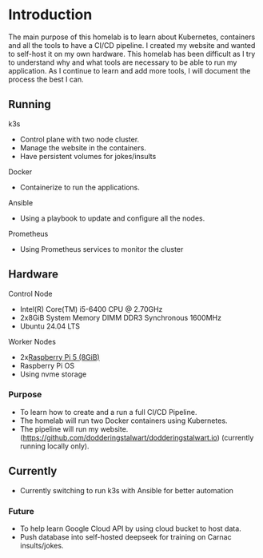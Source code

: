 # Introduction<br>
The main purpose of this homelab is to learn about Kubernetes, containers and all the tools to have a CI/CD pipeline.  I created my website and wanted to self-host it on my own hardware.  This homelab has been difficult as I try to understand why and what tools are necessary to be able to run my application.  As I continue to learn and add more tools, I will document the process the best I can.<br>

## Running
k3s<br>
* Control plane with two node cluster.<br>
* Manage the website in the containers.<br>
* Have persistent volumes for jokes/insults<br>
  
Docker<br>
* Containerize to run the applications.
  
Ansible<br>
* Using a playbook to update and configure all the nodes.

Prometheus<br>
* Using Prometheus services to monitor the cluster

## Hardware
Control Node<br>
* Intel(R) Core(TM) i5-6400 CPU @ 2.70GHz<br>
* 2x8GiB System Memory DIMM DDR3 Synchronous 1600MHz<br>
* Ubuntu 24.04 LTS<br>

Worker Nodes<br>
* 2x[Raspberry Pi 5 (8GiB)](https://www.raspberrypi.com/products/raspberry-pi-5/)
* Raspberry Pi OS
* Using nvme storage

### Purpose 
* To learn how to create and a run a full CI/CD Pipeline.<br>
* The homelab will run two Docker containers using Kubernetes.<br>
* The pipeline will run my website. (https://github.com/dodderingstalwart/dodderingstalwart.io) (currently running locally only).<br>

## Currently
* Currently switching to run k3s with Ansible for better automation 

### Future
* To help learn Google Cloud API by using cloud bucket to host data.<br>
* Push database into self-hosted deepseek for training on Carnac insults/jokes.<br> 
